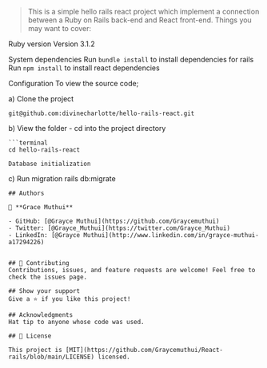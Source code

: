 > This is a simple hello rails react project which implement a connection between a Ruby on Rails back-end and React front-end.
> Things you may want to cover:

Ruby version Version 3.1.2

System dependencies Run `bundle install` to install dependencies for rails Run `npm install` to install react dependencies

Configuration To view the source code;

a) Clone the project

```terminal
git@github.com:divinecharlotte/hello-rails-react.git
```

b) View the folder - cd into the project directory

    ```terminal
    cd hello-rails-react

    Database initialization

c) Run migration rails db:migrate

```
## Authors

👤 **Grace Muthui**

- GitHub: [@Grayce Muthui](https://github.com/Graycemuthui)
- Twitter: [@Grayce_Muthui](https://twitter.com/Grayce_Muthui)
- LinkedIn: [@Grayce Muthui](http://www.linkedin.com/in/grayce-muthui-a17294226)


## 🤝 Contributing
Contributions, issues, and feature requests are welcome! Feel free to check the issues page.

## Show your support
Give a ⭐️ if you like this project!

## Acknowledgments
Hat tip to anyone whose code was used.

## 📝 License

This project is [MIT](https://github.com/Graycemuthui/React-rails/blob/main/LICENSE) licensed.
```
